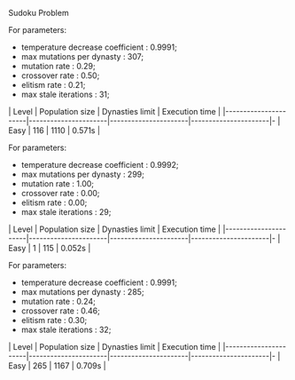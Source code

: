 Sudoku Problem

For parameters:
 - temperature decrease coefficient : 0.9991;
 - max mutations per dynasty : 307;
 - mutation rate : 0.29;
 - crossover rate : 0.50;
 - elitism rate : 0.21;
 - max stale iterations : 31;


| Level                | Population size      | Dynasties limit      | Execution time       | 
|----------------------|----------------------|----------------------|----------------------|-
| Easy                 | 116                  | 1110                 | 0.571s               | 



For parameters:
 - temperature decrease coefficient : 0.9992;
 - max mutations per dynasty : 299;
 - mutation rate : 1.00;
 - crossover rate : 0.00;
 - elitism rate : 0.00;
 - max stale iterations : 29;


| Level                | Population size      | Dynasties limit      | Execution time       | 
|----------------------|----------------------|----------------------|----------------------|-
| Easy                 | 1                    | 115                  | 0.052s               | 



For parameters:
 - temperature decrease coefficient : 0.9991;
 - max mutations per dynasty : 285;
 - mutation rate : 0.24;
 - crossover rate : 0.46;
 - elitism rate : 0.30;
 - max stale iterations : 32;


| Level                | Population size      | Dynasties limit      | Execution time       | 
|----------------------|----------------------|----------------------|----------------------|-
| Easy                 | 265                  | 1167                 | 0.709s               | 



